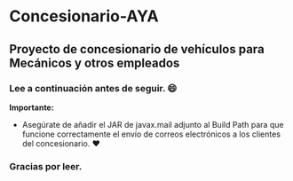# Concesionario-AYA
## Proyecto de concesionario de vehículos para Mecánicos y otros empleados
### Lee a continuación antes de seguir. :smile:

**Importante:**

- Asegúrate de añadir el JAR de javax.mail adjunto al Build Path para que funcione
correctamente el envío de correos electrónicos a los clientes del concesionario. :heart:

### Gracias por leer.
